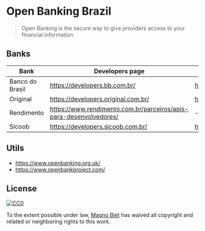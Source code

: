 # Open Banking Brazil

> Open Banking is the secure way to give providers access to your financial information.

## Banks

| Bank            | Developers page                                                    | API reference                                    |
| --------------- | ------------------------------------------------------------------ | ------------------------------------------------ |
| Banco do Brasil | https://developers.bb.com.br/                                      | https://developers.bb.com.br/docs                |
| Original        | https://developers.original.com.br/                                | https://developers.original.com.br/docs          |
| Rendimento      | https://www.rendimento.com.br/parceiros/apis-para-desenvolvedores/ | -                                                |
| Sicoob          | https://developers.sicoob.com.br/                                  | https://developers.sicoob.com.br/#!/documentacao |

## Utils

- https://www.openbanking.org.uk/
- https://www.openbankproject.com/

## License

[![CC0](http://mirrors.creativecommons.org/presskit/buttons/88x31/svg/cc-zero.svg)](https://creativecommons.org/publicdomain/zero/1.0/)

To the extent possible under law, [Magno Biét](https://github.com/magnobiet) has waived all copyright and related or neighboring rights to this work.
